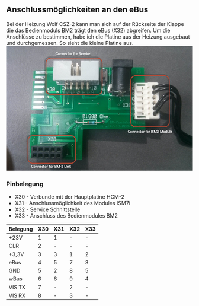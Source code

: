 ## Anschlussmöglichkeiten an den eBus

Bei der Heizung Wolf CSZ-2 kann man sich auf der Rückseite der Klappe die das Bedienmoduls BM2 trägt den eBus (X32) abgreifen.
Um die Anschlüsse zu bestimmen, habe ich die Platine aus der Heizung ausgebaut und durchgemessen. So sieht die kleine Platine aus.
![BM-Kontaktplatine](images/IMG_20140903_121551.jpg)

### Pinbelegung

- X30 - Verbunde mit der Hauptplatine HCM-2
- X31 - Anschlussmöglichkeit des Modules ISM7i
- X32 - Service Schnittstelle
- X33 - Anschluss des Bedienmodules BM2

Belegung | X30 | X31 | X32 | X33
---      | --- | --- | --- | ---
+23V     | 1   | 1   | -   | -
CLR      | 2   | -   | -   | -
+3,3V    | 3   | 3   | 1   | 2
eBus     | 4   | 5   | 7   | 3
GND      | 5   | 2   | 8   | 5
wBus     | 6   | 6   | 9   | 4
VIS TX   | 7   | -   | 2   | -
VIS RX   | 8   | -   | 3   | -
